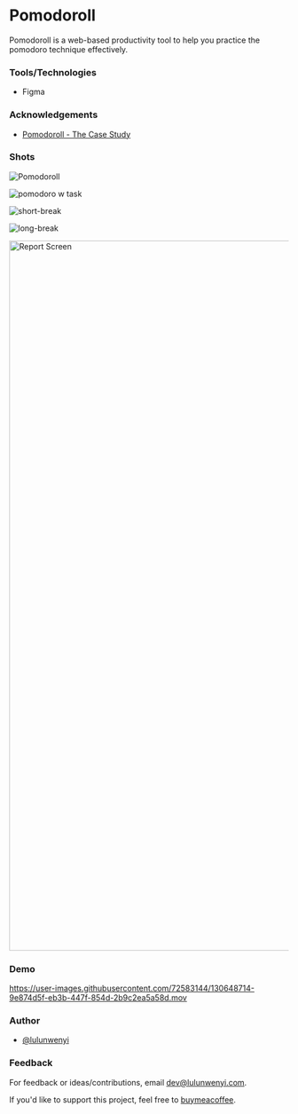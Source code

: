 
# Pomodoroll

Pomodoroll is a web-based productivity tool to help you practice the pomodoro technique effectively. 


### Tools/Technologies

 - Figma


### Acknowledgements

 - [Pomodoroll - The Case Study](https://awesomeopensource.com/project/elangosundar/awesome-README-templates)


### Shots
![Pomodoroll](https://user-images.githubusercontent.com/72583144/130648952-f8107e6c-f733-465f-8681-d8801d84ccd0.png)

![pomodoro w task](https://user-images.githubusercontent.com/72583144/130649622-cef81043-7244-45dd-9b53-02b9b626be40.png)

![short-break](https://user-images.githubusercontent.com/72583144/130649898-c071c3ff-f672-47eb-8d64-9ef51156cd44.png)

![long-break](https://user-images.githubusercontent.com/72583144/130649594-54bfacad-2305-4d58-aad2-0bd6cfe2c01f.png)

<img width="1280" alt="Report Screen" src="https://user-images.githubusercontent.com/72583144/130650143-afa69ebb-39a2-468b-b563-b0eeaed8e27d.png">


### Demo

https://user-images.githubusercontent.com/72583144/130648714-9e874d5f-eb3b-447f-854d-2b9c2ea5a58d.mov


### Author

- [@lulunwenyi](https://www.github.com/lulunwenyi)


### Feedback

For feedback or ideas/contributions, email dev@lulunwenyi.com.

If you'd like to support this project, feel free to [buymeacoffee](https://www.buymeacoffee.com/lulunwenyi).
